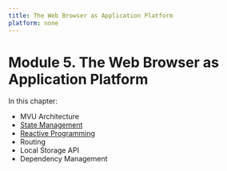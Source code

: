 ```yaml
---
title: The Web Browser as Application Platform
platform: none
---
```


# Module 5. The Web Browser as Application Platform

In this chapter:

- MVU Architecture
- [State Management](./state/)
- [Reactive Programming](./reactive/)
- Routing
- Local Storage API
- Dependency Management
